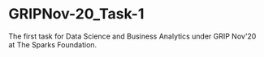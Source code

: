 # GRIPNov-20_Task-1
The first task for Data Science and Business Analytics under GRIP Nov'20 at The Sparks Foundation.
